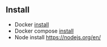 ## Install

- Docker [install](https://www.docker.com/community-edition#/download)
- Docker compose [install](https://docs.docker.com/compose/install/)
- Node install https://nodejs.org/en/
